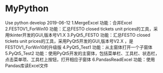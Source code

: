 # MyPython
 Use python develop
2019-06-12
1.MergeExcel 功能：合并Excel
2.FESTOV1_ForWin10     功能：汇总FESTO closed tickets unit prices的工具，采用tkinter开发的GUI,版本号V1.X
3.PyQt5_FESTO          功能：汇总FESTO closed tickets unit prices的工具，采用PyQt5开发的GUI,版本号V2.X ，是FESTOV1_ForWin10的升级版
4.PyQt5_Test1          功能：从主窗体打开一个子窗体
5.PyQt5_Test2          功能：使用PyQt5开发的主窗体，包括菜单栏、工具栏、状态栏，点击菜单项、工具栏上按钮，打开相应子窗体
6.PandasReadExcel      功能：使用Pandas库读Excel文件
